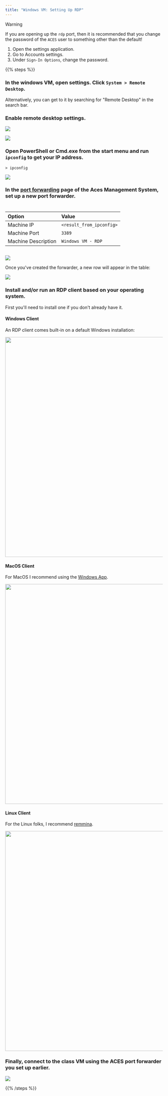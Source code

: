 ```yaml
---
title: "Windows VM: Setting Up RDP"
---
```


> [!WARNING]
>
> If you are opening up the `rdp` port, then it is recommended that you change
> the password of the `ACES` user to something other than the default!
>
> 1. Open the settings application.
> 1. Go to Accounts settings.
> 1. Under `Sign-In Options`, change the password.

{{% steps %}}

### In the windows VM, open settings. Click `System > Remote Desktop`.

Alternatively, you can get to it by searching for "Remote Desktop" in the search
bar.

### Enable remote desktop settings.

![](./enable_remote_desktop.png "")

![](./enable_remote_desktop_2.png "")

### Open PowerShell or Cmd.exe from the start menu and run `ipconfig` to get your IP address.

```{filename=PowerShell}
> ipconfig
```

![](./get_windows_ip_address.png "")

### In the [port forwarding](https://ams.aces.umd.edu/user/port_forwarding) page of the Aces Management System, set up a new port forwarder.

<div style='margin-top: 1.5rem; display: flex; justify-content: center; align-content: center;'>

| Option              | Value                    |
| :------------------ | :----------------------- |
| Machine IP          | `<result_from_ipconfig>` |
| Machine Port        | `3389`                   |
| Machine Description | `Windows VM - RDP`       |

</div>

![](./set_up_port_forwarder.png "")

Once you've created the forwarder, a new row will appear in the table:

![](./get_new_forwarded_port.png "")

### Install and/or run an RDP client based on your operating system.

First you'll need to install one if you don't already have it.

#### Windows Client

An RDP client comes built-in on a default Windows installation:

<img src="./run_rdp_start_menu.png" style="width: 700px" />

#### MacOS Client

For MacOS I recommend using the
[Windows App](https://apps.apple.com/us/app/windows-app/id1295203466).

<img src="./macos_windows_rdp_app.png" style="width: 700px" />

#### Linux Client

For the Linux folks, I recommend [remmina](https://remmina.org/).

<img src="./remmina_logo.png" style="width: 700px" />

### Finally, connect to the class VM using the ACES port forwarder you set up earlier.

![](./make_rdp_connection.png "")

{{% /steps %}}
